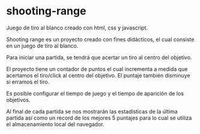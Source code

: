 # shooting-range

Juego de tiro al blanco creado con html, css y javascript.

Shooting range es un proyecto creado con fines didácticos, el cual consiste en un juego de tiro al blanco.

Para iniciar una partida, se tendrá que acertar un tiro al centro del objetivo.

El proyecto tiene un contador de puntos el cual incrementa a medida que acertamos el tiro/click al centro del objetivo. El puntaje también disminuye si erramos el tiro.

Es posible configurar el tiempo de juego y el tiempo de aparición de los objetivos.

Al final de cada partida se nos mostrarán las estadísticas de la última partida así como un record de los mejores 5 puntajes para lo cual se utiliza el
almacenamiento local del navegador.

